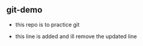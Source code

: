 ## git-demo

- this repo is to practice git
  
- this line is added and ill remove the updated line

